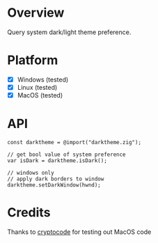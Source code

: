 # Overview

Query system dark/light theme preference.

# Platform

 - [x] Windows (tested)
 - [x] Linux (tested)
 - [x] MacOS (tested)

# API

```zig
const darktheme = @import("darktheme.zig");

// get bool value of system preference
var isDark = darktheme.isDark();

// windows only
// apply dark borders to window
darktheme.setDarkWindow(hwnd);
```

# Credits

Thanks to [cryptocode](https://github.com/cryptocode) for testing out MacOS code
